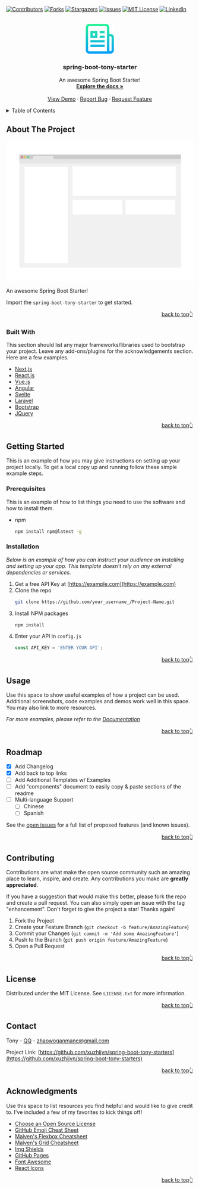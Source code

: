 <div id="top"></div>
<!--
*** Thanks for checking out the Best-README-Template. If you have a suggestion
*** that would make this better, please fork the repo and create a pull request
*** or simply open an issue with the tag "enhancement".
*** Don't forget to give the project a star!
*** Thanks again! Now go create something AMAZING! :D
-->



<!-- PROJECT SHIELDS -->
<!--
*** I'm using markdown "reference style" links for readability.
*** Reference links are enclosed in brackets [ ] instead of parentheses ( ).
*** See the bottom of this document for the declaration of the reference variables
*** for contributors-url, forks-url, etc. This is an optional, concise syntax you may use.
*** https://www.markdownguide.org/basic-syntax/#reference-style-links
-->
[![Contributors][contributors-shield]][contributors-url]
[![Forks][forks-shield]][forks-url]
[![Stargazers][stars-shield]][stars-url]
[![Issues][issues-shield]][issues-url]
[![MIT License][license-shield]][license-url]
[![LinkedIn][linkedin-shield]][linkedin-url]



<!-- PROJECT LOGO -->
<br />

<div align="center">
  <a href="https://github.com/xuzhijvn/spring-boot-tony-starters">
    <img src="images/logo.png" alt="Logo" width="80" height="80">
  </a>
  <h3 align="center">spring-boot-tony-starter</h3>
  <p align="center">
    An awesome Spring Boot Starter!
    <br />
    <a href="https://github.com/xuzhijvn/spring-boot-tony-starters/wiki"><strong>Explore the docs »</strong></a>
    <br />
    <br />
    <a href="https://github.com/xuzhijvn/spring-boot-tony-starters/tree/master/spring-boot-tony-starters-example">View Demo</a>
    ·
    <a href="https://github.com/xuzhijvn/spring-boot-tony-starters/issues">Report Bug</a>
    ·
    <a href="https://github.com/xuzhijvn/spring-boot-tony-starters/issues">Request Feature</a>
  </p>

</div>



<!-- TABLE OF CONTENTS -->
<details>
  <summary>Table of Contents</summary>
  <ol>
    <li>
      <a href="#about-the-project">About The Project</a>
      <ul>
        <li><a href="#built-with">Built With</a></li>
      </ul>
    </li>
    <li>
      <a href="#getting-started">Getting Started</a>
      <ul>
        <li><a href="#prerequisites">Prerequisites</a></li>
        <li><a href="#installation">Installation</a></li>
      </ul>
    </li>
    <li><a href="#usage">Usage</a></li>
    <li><a href="#roadmap">Roadmap</a></li>
    <li><a href="#contributing">Contributing</a></li>
    <li><a href="#license">License</a></li>
    <li><a href="#contact">Contact</a></li>
    <li><a href="#acknowledgments">Acknowledgments</a></li>
  </ol>
</details>



<!-- ABOUT THE PROJECT -->
## About The Project

[![Product Name Screen Shot][product-screenshot]](https://example.com)

An awesome Spring Boot Starter!

Import the `spring-boot-tony-starter` to get started.

<p align="right"><a href="#top">back to top</a>👆</p>



### Built With

This section should list any major frameworks/libraries used to bootstrap your project. Leave any add-ons/plugins for the acknowledgements section. Here are a few examples.

* [Next.js](https://nextjs.org/)
* [React.js](https://reactjs.org/)
* [Vue.js](https://vuejs.org/)
* [Angular](https://angular.io/)
* [Svelte](https://svelte.dev/)
* [Laravel](https://laravel.com)
* [Bootstrap](https://getbootstrap.com)
* [JQuery](https://jquery.com)

<p align="right"><a href="#top">back to top</a>👆</p>



<!-- GETTING STARTED -->
## Getting Started

This is an example of how you may give instructions on setting up your project locally.
To get a local copy up and running follow these simple example steps.

### Prerequisites

This is an example of how to list things you need to use the software and how to install them.
* npm
  ```sh
  npm install npm@latest -g
  ```

### Installation

_Below is an example of how you can instruct your audience on installing and setting up your app. This template doesn't rely on any external dependencies or services._

1. Get a free API Key at [https://example.com](https://example.com)
2. Clone the repo
   ```sh
   git clone https://github.com/your_username_/Project-Name.git
   ```
3. Install NPM packages
   ```sh
   npm install
   ```
4. Enter your API in `config.js`
   ```js
   const API_KEY = 'ENTER YOUR API';
   ```

<p align="right"><a href="#top">back to top</a>👆</p>



<!-- USAGE EXAMPLES -->
## Usage

Use this space to show useful examples of how a project can be used. Additional screenshots, code examples and demos work well in this space. You may also link to more resources.

_For more examples, please refer to the [Documentation](https://github.com/xuzhijvn/spring-boot-tony-starters/wiki)_

<p align="right"><a href="#top">back to top</a>👆</p>



<!-- ROADMAP -->
## Roadmap

- [x] Add Changelog
- [x] Add back to top links
- [ ] Add Additional Templates w/ Examples
- [ ] Add "components" document to easily copy & paste sections of the readme
- [ ] Multi-language Support
    - [ ] Chinese
    - [ ] Spanish

See the [open issues](https://github.com/xuzhijvn/spring-boot-tony-starters/issues) for a full list of proposed features (and known issues).

<p align="right"><a href="#top">back to top</a>👆</p>



<!-- CONTRIBUTING -->
## Contributing

Contributions are what make the open source community such an amazing place to learn, inspire, and create. Any contributions you make are **greatly appreciated**.

If you have a suggestion that would make this better, please fork the repo and create a pull request. You can also simply open an issue with the tag "enhancement".
Don't forget to give the project a star! Thanks again!

1. Fork the Project
2. Create your Feature Branch (`git checkout -b feature/AmazingFeature`)
3. Commit your Changes (`git commit -m 'Add some AmazingFeature'`)
4. Push to the Branch (`git push origin feature/AmazingFeature`)
5. Open a Pull Request

<p align="right"><a href="#top">back to top</a>👆</p>



<!-- LICENSE -->
## License

Distributed under the MIT License. See `LICENSE.txt` for more information.

<p align="right"><a href="#top">back to top</a>👆</p>



<!-- CONTACT -->

## Contact

Tony - [QQ](http://wpa.qq.com/msgrd?v=3&uin=783175223&site=qq&menu=yes) - zhaowoganmane@gmail.com

Project Link: [https://github.com/xuzhijvn/spring-boot-tony-starters](https://github.com/xuzhijvn/spring-boot-tony-starters)

<p align="right"><a href="#top">back to top</a>👆</p>



<!-- ACKNOWLEDGMENTS -->
## Acknowledgments

Use this space to list resources you find helpful and would like to give credit to. I've included a few of my favorites to kick things off!

* [Choose an Open Source License](https://choosealicense.com)
* [GitHub Emoji Cheat Sheet](https://www.webpagefx.com/tools/emoji-cheat-sheet)
* [Malven's Flexbox Cheatsheet](https://flexbox.malven.co/)
* [Malven's Grid Cheatsheet](https://grid.malven.co/)
* [Img Shields](https://shields.io)
* [GitHub Pages](https://pages.github.com)
* [Font Awesome](https://fontawesome.com)
* [React Icons](https://react-icons.github.io/react-icons/search)

<p align="right"><a href="#top">back to top</a>👆</p>



<!-- MARKDOWN LINKS & IMAGES -->
<!-- https://www.markdownguide.org/basic-syntax/#reference-style-links -->
[contributors-shield]: https://img.shields.io/github/contributors/xuzhijvn/spring-boot-tony-starters.svg?style=for-the-badge
[contributors-url]: https://github.com/xuzhijvn/spring-boot-tony-starters/graphs/contributors
[forks-shield]: https://img.shields.io/github/forks/xuzhijvn/spring-boot-tony-starters.svg?style=for-the-badge
[forks-url]: https://github.com/xuzhijvn/spring-boot-tony-starters/network/members
[stars-shield]: https://img.shields.io/github/stars/xuzhijvn/spring-boot-tony-starters.svg?style=for-the-badge
[stars-url]: https://github.com/xuzhijvn/spring-boot-tony-starters/stargazers
[issues-shield]: https://img.shields.io/github/issues/xuzhijvn/spring-boot-tony-starters.svg?style=for-the-badge
[issues-url]: https://github.com/xuzhijvn/spring-boot-tony-starters/issues
[license-shield]: https://img.shields.io/github/license/xuzhijvn/spring-boot-tony-starters.svg?style=for-the-badge
[license-url]: https://github.com/xuzhijvn/spring-boot-tony-starters/blob/master/LICENSE.txt
[linkedin-shield]: https://img.shields.io/badge/-LinkedIn-black.svg?style=for-the-badge&logo=linkedin&colorB=555
[linkedin-url]: https://linkedin.com/in/othneildrew
[product-screenshot]: images/screenshot.png
